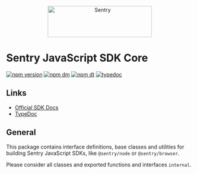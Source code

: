 <p align="center">
  <a href="https://sentry.io/?utm_source=github&utm_medium=logo" target="_blank">
    <img src="https://sentry-brand.storage.googleapis.com/sentry-wordmark-dark-280x84.png" alt="Sentry" width="280" height="84">
  </a>
</p>

# Sentry JavaScript SDK Core

[![npm version](https://img.shields.io/npm/v/@sentry/core.svg)](https://www.npmjs.com/package/@sentry/core)
[![npm dm](https://img.shields.io/npm/dm/@sentry/core.svg)](https://www.npmjs.com/package/@sentry/core)
[![npm dt](https://img.shields.io/npm/dt/@sentry/core.svg)](https://www.npmjs.com/package/@sentry/core)
[![typedoc](https://img.shields.io/badge/docs-typedoc-blue.svg)](http://getsentry.github.io/sentry-javascript/)

## Links

- [Official SDK Docs](https://docs.sentry.io/quickstart/)
- [TypeDoc](http://getsentry.github.io/sentry-javascript/)

## General

This package contains interface definitions, base classes and utilities for building Sentry JavaScript SDKs, like
`@sentry/node` or `@sentry/browser`.

Please consider all classes and exported functions and interfaces `internal`.
